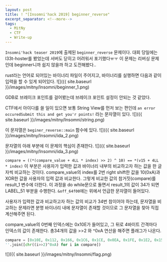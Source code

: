 ```yaml
---
layout: post
title: ! "[Insomni'hack 2019] beginner_reverse"
excerpt_separator: <!--more-->
tags:
  - MitNy
  - CTF
  - Write-up
---
```


`Insomni'hack teaser 2019`에 출제된 `beginner_reverse` 문제이다. 
대회 당일에는 l33t-hoster를 봤었는데 서버도 닫히고 어려워서 포기했다ㅠㅜ
이 문제는 리버싱 문제인데 beginner니까 쉽지 않을까 하고 도전해봤다..
<!--more-->

rust라는 언어로 되어있는 바이너리 파일이 주어지고, 바이너리를 실행하면 다음과 같이 입력을 할 수 있게 되어있다.
![]({{ site.baseurl }}/images/mitny/Insomni/beginner_1.png)

GDB로 브레이크 포인트를 걸어봤는데 브레이크 포인트 설정이 안되는 것 같았다.

CTF에서 아이다를 쓸 일이 있으면 보통 String View를 먼저 보는 편인데
`an error occuredSubmit this and get you'r points!` 라는 문자열이 있다.
![]({{ site.baseurl }}/images/mitny/Insomni/string.png)

이 문자열은 `beginer_reverse::main` 함수에 있다.
![]({{ site.baseurl }}/images/mitny/Insomni/ida_2.png)

문자열의 아래 부분에 이 문제의 핵심이 존재한다.
![]({{ site.baseurl }}/images/mitny/Insomni/ida_3.png)

`compare = ((*(compare_value + 4LL * index) >> 2) ^ 10) == *(v15 + 4LL * index)`
이 부분은 사용자가 입력한 값과 바이너리 내부의 비교하고자 하는 값을 한 글자씩 비교하는 것이다.
compare_value의 index를 2번 right shift한 값을 10(0xA)과 XOR한 값을 사용자의 입력 값과 비교한다.
그렇게 비교한 값의 참거짓(compare)를 result_1 변수에 더한다.
이 과정을 do while문으로 돌면서 result_1의 값이 34가 되면 LABEL_51 부분을 수행한다.
`&off_64f00`에는 위에서 언급한 문자열이 들어있다.

사용자가 입력한 값과 비교하고자 하는 값의 비교가 34번 참이어야 하는데,
문자열을 비교하는 문제라면 분명 바이너리 내에 문자열이 존재할 것이므로
그 문자열을 찾아 직접 계산해주면 된다.

compare_value의 0번째 인덱스에는 0x10E가 들어있고, 그 뒤로 4바이트 간격마다 인덱스의 값이 존재한다.
총34개의 값을 >>2 와 ^0xA 연산을 해주면 플래그가 나온다.
```py
compare = [0x10E, 0x112, 0x166, 0x1C6, 0x1CE, 0x0EA, 0x1FE, 0x1E2, 0x156, 0x1AE, 0x156, 0x1E2, 0x0E6, 0x1AE, 0x0EE, 0x156, 0x18A, 0x0FA, 0x1E2, 0x1BA, 0x1A6, 0x0EA, 0x1E2, 0x0E6, 0x156, 0x1E2, 0x0E6, 0x1F2, 0x0E6, 0x1E2, 0x1E6, 0x0E6, 0x1e2, 0x1de]
''.join([chr((i>>2)^0xA) for i in compare])
```

![]({{ site.baseurl }}/images/mitny/Insomni/flag.png)
